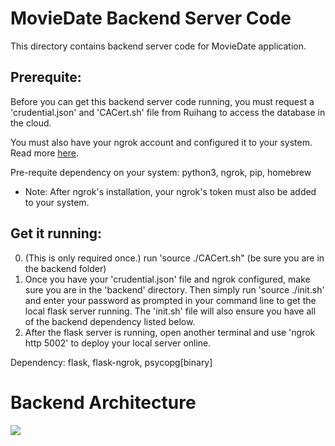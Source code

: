 # MovieDate Backend Server Code

This directory contains backend server code for MovieDate application.

## Prerequite:

Before you can get this backend server code running, you must request a 'crudential.json' and 'CACert.sh' file from Ruihang to access the database in the cloud.

You must also have your ngrok account and configured it to your system. Read more [here](https://ngrok.com/).

Pre-requite dependency on your system: python3, ngrok, pip, homebrew <br>
* Note: After ngrok's installation, your ngrok's token must also be added to your system.

## Get it running:
0. (This is only required once.) run 'source ./CACert.sh" (be sure you are in the backend folder)
1. Once you have your 'crudential.json' file and ngrok configured, make sure you are in the 'backend' directory. Then simply run 'source ./init.sh' and enter your password as prompted in your command line to get the local flask server running. The 'init.sh' file will also ensure you have all of the backend dependency listed below.
2. After the flask server is running, open another terminal and use 'ngrok http 5002' to deploy your local server online.

Dependency: flask, flask-ngrok, psycopg[binary]

# Backend Architecture

![](https://i.imgur.com/prZvAuV.png)